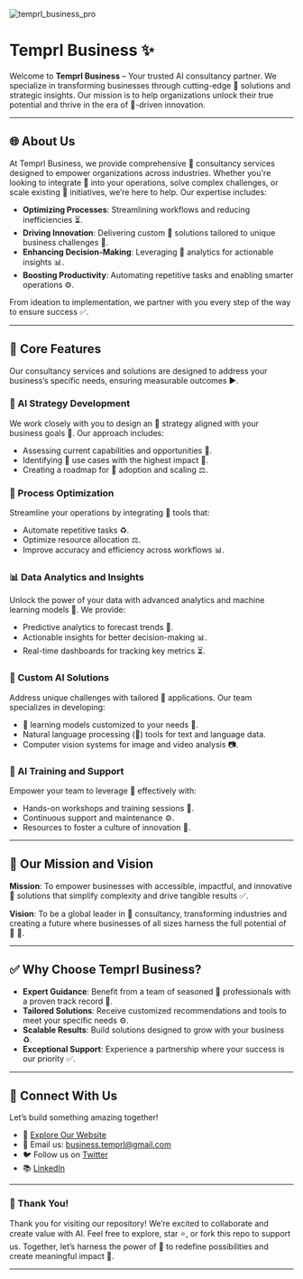 ![temprl_business_pro](([https://business.temprl.pro/_next/image?url=%2F_next%2Fstatic%2Fmedia%2Flogo_with_pro.20f29042.png&w=384&q=75]))

# Temprl Business ✨

Welcome to **Temprl Business** – Your trusted AI consultancy partner. We specialize in transforming businesses through cutting-edge 🤖 solutions and strategic insights. Our mission is to help organizations unlock their true potential and thrive in the era of 🤖-driven innovation.

---

## 🌐 About Us

At Temprl Business, we provide comprehensive 🤖 consultancy services designed to empower organizations across industries. Whether you're looking to integrate 🤖 into your operations, solve complex challenges, or scale existing 🤖 initiatives, we’re here to help. Our expertise includes:

- **Optimizing Processes**: Streamlining workflows and reducing inefficiencies ⏳.
- **Driving Innovation**: Delivering custom 🤖 solutions tailored to unique business challenges 🌟.
- **Enhancing Decision-Making**: Leveraging 🔢 analytics for actionable insights 📊.
- **Boosting Productivity**: Automating repetitive tasks and enabling smarter operations ⚙️.

From ideation to implementation, we partner with you every step of the way to ensure success ✅.

---

## 🚀 Core Features

Our consultancy services and solutions are designed to address your business’s specific needs, ensuring measurable outcomes ▶️.

### 🔧 AI Strategy Development

We work closely with you to design an 🤖 strategy aligned with your business goals 🌟. Our approach includes:

- Assessing current capabilities and opportunities 🔄.
- Identifying 🤖 use cases with the highest impact 🔬.
- Creating a roadmap for 🤖 adoption and scaling ⚖️.

### 🔄 Process Optimization

Streamline your operations by integrating 🤖 tools that:

- Automate repetitive tasks ♻️.
- Optimize resource allocation ⚖️.
- Improve accuracy and efficiency across workflows 📊.

### 📊 Data Analytics and Insights

Unlock the power of your data with advanced analytics and machine learning models 🤖. We provide:

- Predictive analytics to forecast trends 🔢.
- Actionable insights for better decision-making 📊.
- Real-time dashboards for tracking key metrics ⏳.

### 🔄 Custom AI Solutions

Address unique challenges with tailored 🤖 applications. Our team specializes in developing:

- 🤖 learning models customized to your needs 🔬.
- Natural language processing (🎤) tools for text and language data.
- Computer vision systems for image and video analysis 📷.

### 🔬 AI Training and Support

Empower your team to leverage 🤖 effectively with:

- Hands-on workshops and training sessions 🏢.
- Continuous support and maintenance ⚙️.
- Resources to foster a culture of innovation 🌟.

---

## 🌈 Our Mission and Vision

**Mission**: To empower businesses with accessible, impactful, and innovative 🤖 solutions that simplify complexity and drive tangible results ✅.

**Vision**: To be a global leader in 🤖 consultancy, transforming industries and creating a future where businesses of all sizes harness the full potential of 🤖 🌟.

---

## ✅ Why Choose Temprl Business?

- **Expert Guidance**: Benefit from a team of seasoned 🤖 professionals with a proven track record 🔬.
- **Tailored Solutions**: Receive customized recommendations and tools to meet your specific needs ⚙️.
- **Scalable Results**: Build solutions designed to grow with your business ♻️.
- **Exceptional Support**: Experience a partnership where your success is our priority ✅.

---

## 📢 Connect With Us

Let’s build something amazing together! 

- 🔧 [Explore Our Website](https://business.temprl.pro/)
- 📧 Email us: business.temprl@gmail.com
- 🐦 Follow us on [Twitter](https://x.com/Temprl_Business)
- 📚 [LinkedIn](www.linkedin.com/in/temprl-business-707310342)

---

### 🙏 Thank You!
Thank you for visiting our repository! We’re excited to collaborate and create value with AI. Feel free to explore, star ⭐, or fork this repo to support us.
Together, let’s harness the power of 🤖 to redefine possibilities and create meaningful impact 🌟.

---


<!---
temprlbusiness/temprlbusiness is a ✨ special ✨ repository because its `README.md` (this file) appears on your GitHub profile.
You can click the Preview link to take a look at your changes.
--->
